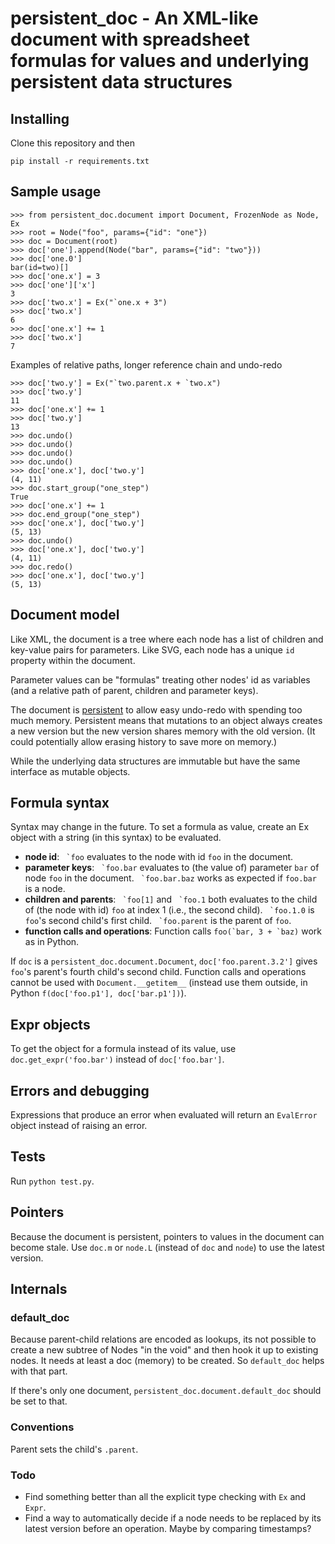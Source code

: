 # persistent_doc - An XML-like document with spreadsheet formulas for values and underlying persistent data structures

## Installing

Clone this repository and then

    pip install -r requirements.txt

## Sample usage

    >>> from persistent_doc.document import Document, FrozenNode as Node, Ex
    >>> root = Node("foo", params={"id": "one"})
    >>> doc = Document(root)
    >>> doc['one'].append(Node("bar", params={"id": "two"}))
    >>> doc['one.0']
    bar(id=two)[]
    >>> doc['one.x'] = 3
    >>> doc['one']['x']
    3
    >>> doc['two.x'] = Ex("`one.x + 3")
    >>> doc['two.x']
    6
    >>> doc['one.x'] += 1
    >>> doc['two.x']
    7

Examples of relative paths, longer reference chain and undo-redo

    >>> doc['two.y'] = Ex("`two.parent.x + `two.x")
    >>> doc['two.y']
    11
    >>> doc['one.x'] += 1
    >>> doc['two.y']
    13
    >>> doc.undo()
    >>> doc.undo()
    >>> doc.undo()
    >>> doc.undo()
    >>> doc['one.x'], doc['two.y']
    (4, 11)
    >>> doc.start_group("one_step")
    True
    >>> doc['one.x'] += 1
    >>> doc.end_group("one_step")
    >>> doc['one.x'], doc['two.y']
    (5, 13)
    >>> doc.undo()
    >>> doc['one.x'], doc['two.y']
    (4, 11)
    >>> doc.redo()
    >>> doc['one.x'], doc['two.y']
    (5, 13)

## Document model

Like XML, the document is a tree where each node has a list of children and key-value pairs for parameters. Like SVG, each node has a unique `id` property within the document.

Parameter values can be "formulas" treating other nodes' id as variables (and a relative path of parent, children and parameter keys).

The document is [persistent](https://en.wikipedia.org/wiki/Persistent_data_structure) to allow easy undo-redo with spending too much memory. Persistent means that mutations to an object always creates a new version but the new version shares memory with the old version. (It could potentially allow erasing history to save more on memory.)

While the underlying data structures are immutable but have the same interface as mutable objects.

## Formula syntax

Syntax may change in the future. To set a formula as value, create an Ex object with a string (in this syntax) to be evaluated.

- **node id**: `` `foo`` evaluates to the node with id `foo` in the document.
- **parameter keys**: `` `foo.bar`` evaluates to (the value of) parameter `bar` of node `foo` in the document. `` `foo.bar.baz`` works as expected if `foo.bar` is a node.
- **children and parents**: `` `foo[1]`` and `` `foo.1`` both evaluates to the child of (the node with id) `foo` at index 1 (i.e., the second child). `` `foo.1.0`` is `foo`'s second child's first child. `` `foo.parent`` is the parent of `foo`.
- **function calls and operations**: Function calls ``foo(`bar, 3 + `baz)`` work as in Python.

If `doc` is a `persistent_doc.document.Document`, ``doc['foo.parent.3.2']`` gives `foo`'s parent's fourth child's second child. Function calls and operations cannot be used with `Document.__getitem__` (instead use them outside, in Python ``f(doc['foo.p1'], doc['bar.p1'])``).

## Expr objects

To get the object for a formula instead of its value, use `doc.get_expr('foo.bar')` instead of `doc['foo.bar']`.

## Errors and debugging

Expressions that produce an error when evaluated will return an `EvalError` object instead of raising an error.

## Tests

Run `python test.py`.

## Pointers

Because the document is persistent, pointers to values in the document can become stale. Use `doc.m` or `node.L` (instead of `doc` and `node`) to use the latest version.

## Internals

### default_doc

Because parent-child relations are encoded as lookups, its not possible to create a new subtree of Nodes "in the void" and then hook it up to existing nodes. It needs at least a doc (memory) to be created. So `default_doc` helps with that part.

If there's only one document, `persistent_doc.document.default_doc` should be set to that.

### Conventions

Parent sets the child's `.parent`.

### Todo

- Find something better than all the explicit type checking with `Ex` and `Expr`.
- Find a way to automatically decide if a node needs to be replaced by its latest version before an operation. Maybe by comparing timestamps?
